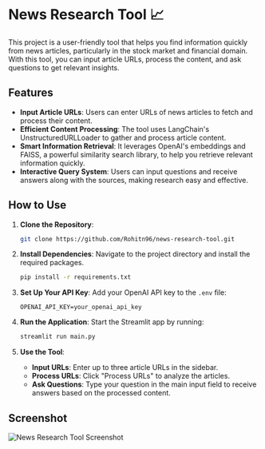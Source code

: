 # News Research Tool 📈

This project is a user-friendly tool that helps you find information quickly from news articles, particularly in the stock market and financial domain. With this tool, you can input article URLs, process the content, and ask questions to get relevant insights.

## Features

- **Input Article URLs**: Users can enter URLs of news articles to fetch and process their content.
- **Efficient Content Processing**: The tool uses LangChain's UnstructuredURLLoader to gather and process article content.
- **Smart Information Retrieval**: It leverages OpenAI's embeddings and FAISS, a powerful similarity search library, to help you retrieve relevant information quickly.
- **Interactive Query System**: Users can input questions and receive answers along with the sources, making research easy and effective.


## How to Use

1. **Clone the Repository**: 
   ```bash
   git clone https://github.com/Rohitn96/news-research-tool.git
   ```
   
2. **Install Dependencies**: 
   Navigate to the project directory and install the required packages.
   ```bash
   pip install -r requirements.txt
   ```

3. **Set Up Your API Key**: 
   Add your OpenAI API key to the `.env` file:
   ```
   OPENAI_API_KEY=your_openai_api_key
   ```

4. **Run the Application**: 
   Start the Streamlit app by running:
   ```bash
   streamlit run main.py
   ```

5. **Use the Tool**:
   - **Input URLs**: Enter up to three article URLs in the sidebar.
   - **Process URLs**: Click "Process URLs" to analyze the articles.
   - **Ask Questions**: Type your question in the main input field to receive answers based on the processed content.

## Screenshot

![News Research Tool Screenshot](.png)
